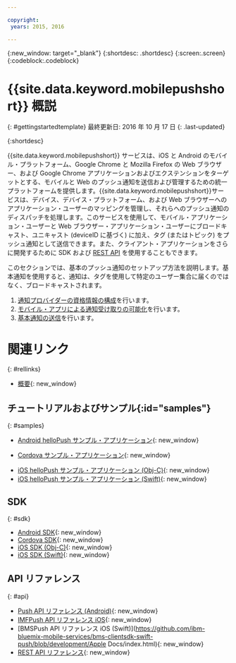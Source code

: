 ```yaml
---

copyright:
 years: 2015, 2016

---
```


{:new_window: target="_blank"}
{:shortdesc: .shortdesc}
{:screen:.screen}
{:codeblock:.codeblock}

# {{site.data.keyword.mobilepushshort}} 概説
{: #gettingstartedtemplate}
最終更新日: 2016 年 10 月 17 日
{: .last-updated}

{:shortdesc}

{{site.data.keyword.mobilepushshort}} サービスは、iOS と Android のモバイル・プラットフォーム、Google Chrome と Mozilla Firefox の Web ブラウザー、および Google Chrome アプリケーションおよびエクステンションをターゲットとする、モバイルと Web のプッシュ通知を送信および管理するための統一プラットフォームを提供します。{{site.data.keyword.mobilepushshort}}サービスは、デバイス、デバイス・プラットフォーム、および Web ブラウザーへのアプリケーション・ユーザーのマッピングを管理し、それらへのプッシュ通知のディスパッチを処理します。このサービスを使用して、モバイル・アプリケーション・ユーザーと Web ブラウザー・アプリケーション・ユーザーにブロードキャスト、ユニキャスト (deviceID に基づく) に加え、タグ (またはトピック) をプッシュ通知として送信できます。また、クライアント・アプリケーションをさらに開発するために SDK および [REST API](https://mobile.{DomainName}/imfpush/) を使用することもできます。

このセクションでは、基本のプッシュ通知のセットアップ方法を説明します。基本通知を使用すると、通知は、タグを使用して特定のユーザー集合に届くのではなく、ブロードキャストされます。


1. [通知プロバイダーの資格情報の構成](t__main_push_config_provider.html)を行います。
2. [モバイル・アプリによる通知受け取りの可能化](c_enable_push.html)を行います。
3. [基本通知の送信](t_send_push_notifications.html)を行います。

# 関連リンク
{: #rellinks}

* [概要](c_overview_push.md){: new_window}

## チュートリアルおよびサンプル{:id="samples"}
{: #samples}
* [Android helloPush サンプル・アプリケーション](https://github.com/ibm-bluemix-mobile-services/bms-samples-android-hellopush/){: new_window}
- [Cordova サンプル・アプリケーション](https://github.com/ibm-bluemix-mobile-services/bms-samples-cordova-hellopush){: new_window}
* [iOS helloPush サンプル・アプリケーション (Obj-C)](https://github.com/ibm-bluemix-mobile-services/bms-samples-ios-hellopush/){: new_window}
* [iOS helloPush サンプル・アプリケーション (Swift)](https://github.com/ibm-bluemix-mobile-services/bms-samples-swift-hellopush){: new_window}

## SDK
{: #sdk}
* [Android SDK](https://github.com/ibm-bluemix-mobile-services/bms-clientsdk-android-push){: new_window}
* [Cordova SDK](https://github.com/ibm-bluemix-mobile-services/bms-clientsdk-cordova-plugin-push){: new_window}
* [iOS SDK (Obj-C)](https://hub.jazz.net/git/bluemixmobilesdk/imf-ios-sdk/archive?revstr=master){: new_window}
* [iOS SDK (Swift)](https://codeload.github.com/ibm-bluemix-mobile-services/bms-clientsdk-swift-push/zip/master){: new_window}

## API リファレンス
{: #api}
* [Push API リファレンス (Android)](https://classicdocs.ng.bluemix.net/docs/api/content/api/mobilefirst/android/push-api-doc/overview-summary.html){: new_window}
* [IMFPush API リファレンス iOS](https://classicdocs.ng.bluemix.net/docs/api/content/api/mobilefirst/ios/IMFPush_api-doc/html/index.html){: new_window}
* [BMSPush API リファレンス iOS (Swift)](https://github.com/ibm-bluemix-mobile-services/bms-clientsdk-swift-push/blob/development/Apple Docs/index.html){: new_window}
* [REST API リファレンス](https://mobile.{DomainName}/imfpush/){: new_window}
